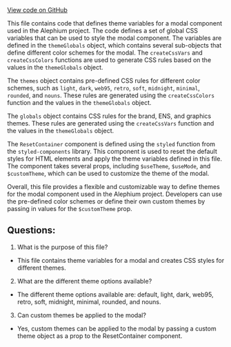 [View code on GitHub](https://github.com/alephium/alephium-web3/packages/web3-react/src/styles/index.ts)

This file contains code that defines theme variables for a modal component used in the Alephium project. The code defines a set of global CSS variables that can be used to style the modal component. The variables are defined in the `themeGlobals` object, which contains several sub-objects that define different color schemes for the modal. The `createCssVars` and `createCssColors` functions are used to generate CSS rules based on the values in the `themeGlobals` object. 

The `themes` object contains pre-defined CSS rules for different color schemes, such as `light`, `dark`, `web95`, `retro`, `soft`, `midnight`, `minimal`, `rounded`, and `nouns`. These rules are generated using the `createCssColors` function and the values in the `themeGlobals` object. 

The `globals` object contains CSS rules for the brand, ENS, and graphics themes. These rules are generated using the `createCssVars` function and the values in the `themeGlobals` object. 

The `ResetContainer` component is defined using the `styled` function from the `styled-components` library. This component is used to reset the default styles for HTML elements and apply the theme variables defined in this file. The component takes several props, including `$useTheme`, `$useMode`, and `$customTheme`, which can be used to customize the theme of the modal. 

Overall, this file provides a flexible and customizable way to define themes for the modal component used in the Alephium project. Developers can use the pre-defined color schemes or define their own custom themes by passing in values for the `$customTheme` prop.
## Questions: 
 1. What is the purpose of this file?
- This file contains theme variables for a modal and creates CSS styles for different themes.

2. What are the different theme options available?
- The different theme options available are: default, light, dark, web95, retro, soft, midnight, minimal, rounded, and nouns.

3. Can custom themes be applied to the modal?
- Yes, custom themes can be applied to the modal by passing a custom theme object as a prop to the ResetContainer component.